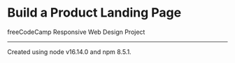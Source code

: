 # Build a Product Landing Page

freeCodeCamp Responsive Web Design Project

---

Created using node v16.14.0 and npm 8.5.1.
